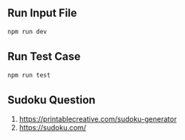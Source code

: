 ## Run Input File
```bash
npm run dev
```

## Run Test Case
```bash
npm run test
```

## Sudoku Question
1. https://printablecreative.com/sudoku-generator
2. https://sudoku.com/